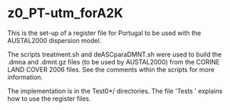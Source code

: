 # z0_PT-utm_forA2K

This is the set-up of a register file for Portugal to be used with the AUSTAL2000 dispersion model.

The scripts treatment.sh and deASCparaDMNT.sh were used to build the .dmna and .dmnt.gz files (to be used by AUSTAL2000) from the CORINE LAND COVER 2006 files. See the comments wthin the scripts for more information.

The implementation is in the Test0*/ directories.
The file 'Tests ' explains how to use the register files.
